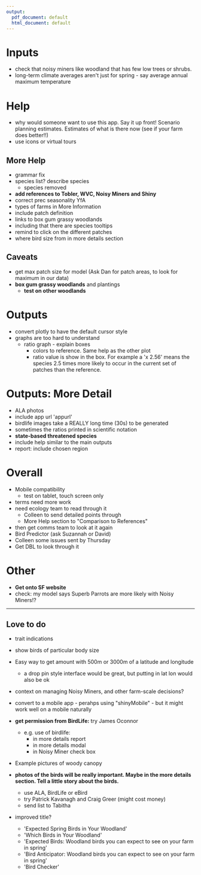 ```yaml
---
output:
  pdf_document: default
  html_document: default
---
```


# Inputs
+ check that noisy miners like woodland that has few low trees or shrubs.
+ long-term climate averages aren't just for spring - say average annual maximum temperature 

# Help
+ why would someone want to use this app. Say it up front! Scenario planning estimates. Estimates of what is there now (see if your farm does better!!)
+ use icons or virtual tours

## More Help
+ grammar fix
+ species list? describe species
  + species removed
+ __add references to Tobler, WVC, Noisy Miners and Shiny__
+ correct prec seasonality YfA
+ types of farms in More Information
+ include patch definition
+ links to box gum grassy woodlands
+ including that there are species tooltips
+ remind to click on the different patches
+ where bird size from in more details section

## Caveats
+ get max patch size for model (Ask Dan for patch areas, to look for maximum in our data)
+ __box gum grassy woodlands__ and plantings
  + __test on other woodlands__

# Outputs
+ convert plotly to have the default cursor style
+ graphs are too hard to understand
  + ratio graph - explain boxes
    + colors to reference. Same help as the other plot
    + ratio value is show in the box. For example a 'x 2.56' means the species 2.5 times more likely to occur in the current set of patches than the reference.

# Outputs: More Detail
+ ALA photos
+ include app url 'appurl'
+ birdlife images take a REALLY long time (30s) to be generated
+ sometimes the ratios printed in scientific notation
+ __state-based threatened species__
+ include help similar to the main outputs
+ report: include chosen region

# Overall
+ Mobile compatibility
  + test on tablet, touch screen only
+ terms need more work
+ need ecology team to read through it
  + Colleen to send detailed points through
  + More Help section to "Comparison to References"
+ then get comms team to look at it again
+ Bird Predictor (ask Suzannah or David)
+ Colleen some issues sent by Thursday
+ Get DBL to look through it

# Other
+ __Get onto SF website__
+ check: my model says Superb Parrots are more likely with Noisy Miners!?

--- 

## Love to do
+ trait indications
+ show birds of particular body size
+ Easy way to get amount with 500m or 3000m of a latitude and longitude
  + a drop pin style interface would be great, but putting in lat lon would also be ok
+ context on managing Noisy Miners, and other farm-scale decisions?
+ convert to a mobile app - perahps using "shinyMobile" - but it might work well on a mobile naturally

+ __get permission from BirdLife:__ try James Oconnor
   + e.g. use of birdlife:
     + in more details report
     + in more details modal
     + in Noisy Miner check box

+ Example pictures of woody canopy

+ __photos of the birds will be really important. Maybe in the more details section. Tell a little story about the birds.__
   + use ALA, BirdLife or eBird
   + try Patrick Kavanagh and Craig Greer (might cost money)
   + send list to Tabitha

+ improved title?
  + 'Expected Spring Birds in Your Woodland'
  + 'Which Birds in Your Woodland'
  + 'Expected Birds: Woodland birds you can expect to see on your farm in spring'
  + 'Bird Anticipator: Woodland birds you can expect to see on your farm in spring'
  + 'Bird Checker'
